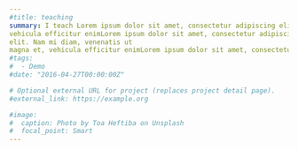```yaml
---
#title: teaching
summary: I teach Lorem ipsum dolor sit amet, consectetur adipiscing elit. Nam mi diam, venenatis ut magna et, vehicula efficitur enimLorem ipsum dolor sit amet, consectetur adipiscing elit. Nam mi diam, venenatis ut magna et, 
vehicula efficitur enimLorem ipsum dolor sit amet, consectetur adipiscing elit. Nam mi diam, venenatis ut magna et, vehicula efficitur enimLorem ipsum dolor sit amet, consectetur adipiscing 
elit. Nam mi diam, venenatis ut
magna et, vehicula efficitur enimLorem ipsum dolor sit amet, consectetur adipiscing elit. Nam mi diam, venenatis ut magna et, vehicula efficitur enim
#tags:
#  - Demo
#date: "2016-04-27T00:00:00Z"

# Optional external URL for project (replaces project detail page).
#external_link: https://example.org

#image:
#  caption: Photo by Toa Heftiba on Unsplash
#  focal_point: Smart
---
```

